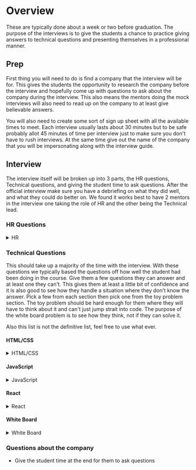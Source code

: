 # Overview

These are typically done about a week or two before graduation. The purpose of the interviews is to give the students a chance to practice giving answers to technical questions and presenting themselves in a professional manner.

## Prep

First thing you will need to do is find a company that the interview will be for. This gives the students the opportunity to research the company before the interview and hopefully come up with questions to ask about the company during the interview. This also means the mentors doing the mock interviews will also need to read up on the company to at least give believable answers.

You will also need to create some sort of sign up sheet with all the available times to meet. Each interview usually lasts about 30 minutes but to be safe probably allot 45 minutes of time per interview just to make sure you don't have to rush interviews. At the same time give out the name of the company that you will be impersonating along with the interview guide.

## Interview

The interview itself will be broken up into 3 parts, the HR questions, Technical questions, and giving the student time to ask questions. After the official interview make sure you have a debriefing on what they did well, and what they could do better on. We found it works best to have 2 mentors in the interview one taking the role of HR and the other being the Technical lead.

### HR Questions

<details><summary>HR</summary>
Typically we have the HR mentor take the lead on the discussion and start by asking the student a few questions from this list, this should not take up a majority of the time so typically limit it to 3 questions.

- Tell us a little bit about yourself.
- Tell me about your experience working with your peers and mentors at DevMountain.
- How did you hear about our company, and why did you apply for this company.
- What do you think sets you apart from the other candidates applying for this job?
- If you could have one superpower, what would it be and why?
- What do you expect from our company?
- How are you hoping to grow during your time with our company?
</details>

### Technical Questions

This should take up a majority of the time with the interview. With these questions we typically based the questions off how well the student had been doing in the course. Give them a few questions they can answer and at least one they can't. This gives them at least a little bit of confidence and it is also good to see how they handle a situation where they don't know the answer. Pick a few from each section then pick one from the toy problem section. The toy problem should be hard enough for them where they will have to think about it and can't just jump strait into code. The purpose of the white board problem is to see how they think, not if they can solve it.

Also this list is not the definitive list, feel free to use what ever.

#### HTML/CSS

<details><summary>HTML/CSS</summary>
- What is a selector.
- Describe the box model.
- Describe how you would make a paper card effect in CSS ( Like the products on Jane.com ).
- What are the different properties for position and how do they work.
- What is the difference between caret ( < ) comma ( , ) and space (  ) in a css selector.
- How could you make a circle in CSS.
- Describe Pseudo selectors in CSS.
- How could you make a star using CSS shapes only.
- What is the transform property and how does it work *
</details>

#### JavaScript

<details><summary>JavaScript</summary>
- Describe closures and why they are important.
- Describe context.
- What is hoisting.
- What’s the difference between a for loop and a for in loop
- Explain let vs var.
- Describe square bracket notation and when you would use it (hint arrays and objects).
- Describe 3 es2015 features and how they differ from ES5 ?
- Describe how scoping works in JavaScript?
- What does the statement ‘use strict’ do?
- Explain how to handle errors in JS?
- How does inheritance work in JavaScript?
- What is a prototype in JavaScript?
- What’s the difference between == and === in JavaScript?
- What is event bubbling in the DOM?
</details>

#### React

<details><summary>React</summary>
- What is a component?
- What’s the difference between an element and a Component?
- What is setState and what does it do?
- What are the differences between a class component and a functional component?
- What are refs in react?
- What are keys in react and why should we use them with lists?
- What are React lifecycle events?
- Where should you make AJAX requests?
- How is React different from vanilla JS, jQuery, and Angular?
- What is unidirectional data flow in React?
- How can you as a developer force  a react component to require certain props to exist on this.props?
</details>

#### White Board

<details><summary>White Board</summary>
- Write an algorithm that can find prime numbers.
- Write an algorithm that writes the Fibonacci sequence.
</details>

### Questions about the company

- Give the student time at the end for them to ask questions